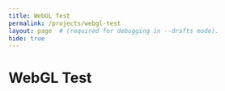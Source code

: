```yaml
---
title: WebGL Test
permalink: /projects/webgl-test
layout: page  # (required for debugging in --drafts mode).
hide: true
---
```


# WebGL Test

<div id="sceneContainer"></div>
<script src="https://ajax.googleapis.com/ajax/libs/threejs/r76/three.min.js"></script>
<script src="/assets/js/webgl-test.js"></script>
